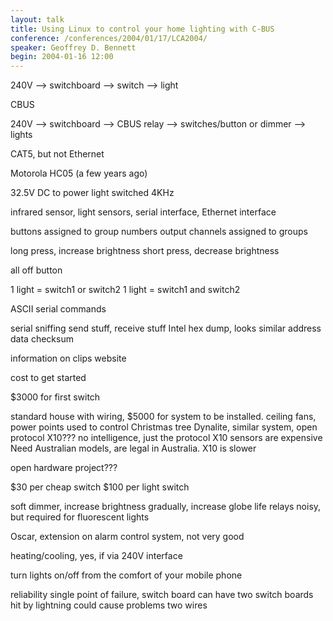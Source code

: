 ```yaml
---
layout: talk
title: Using Linux to control your home lighting with C-BUS
conference: /conferences/2004/01/17/LCA2004/
speaker: Geoffrey D. Bennett
begin: 2004-01-16 12:00
---
```

240V --> switchboard --> switch --> light

CBUS

240V --> switchboard --> CBUS relay  --> switches/button
                         or dimmer   --> lights

CAT5, but not Ethernet

Motorola HC05 (a few years ago)

32.5V DC to power light switched
4KHz

infrared sensor, light sensors, serial interface, Ethernet interface

buttons assigned to group numbers
output channels assigned to groups

long press, increase brightness
short press, decrease brightness

all off button

1 light = switch1 or switch2
1 light = switch1 and switch2

ASCII serial commands

serial sniffing
send stuff, receive stuff
Intel hex dump, looks similar
address data checksum

information on clips website

cost to get started

$3000 for first switch

standard house with wiring, $5000 for system to be installed.
ceiling fans, power points
used to control Christmas tree
Dynalite, similar system, open protocol
X10??? no intelligence, just the protocol
X10 sensors are expensive
Need Australian models, are legal in Australia.
X10 is slower

open hardware project???

$30 per cheap switch
$100 per light switch

soft dimmer, increase brightness gradually, increase globe life
relays noisy, but required for fluorescent lights

Oscar, extension on alarm control system, not very good

heating/cooling, yes, if via 240V interface

turn lights on/off from the comfort of your mobile phone

reliability
single point of failure, switch board
can have two switch boards
hit by lightning could cause problems
two wires
